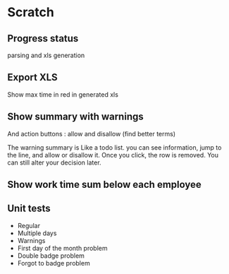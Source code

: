 # Scratch

## Progress status

parsing and xls generation

## Export XLS

Show max time in red in generated xls

## Show summary with warnings

And action buttons : allow and disallow (find better terms)

The warning summary is Like a todo list. you can see information, jump to the line, and allow or disallow it. Once you click, the row is removed. You can still alter your decision later.

## Show work time sum below each employee

## Unit tests

- Regular
- Multiple days
- Warnings
- First day of the month problem
- Double badge problem
- Forgot to badge problem
